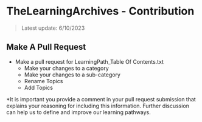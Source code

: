 # TheLearningArchives - Contribution

> Latest update: 6/10/2023

## Make A Pull Request

- Make a pull request for LearningPath_Table Of Contents.txt
  - Make your changes to a category
  - Make your changes to a sub-category
  - Rename Topics
  - Add Topics

 *It is important you provide a comment in your pull request submission that explains your reasoning for including this information. Further discussion can help us to define and improve our learning pathways. 
